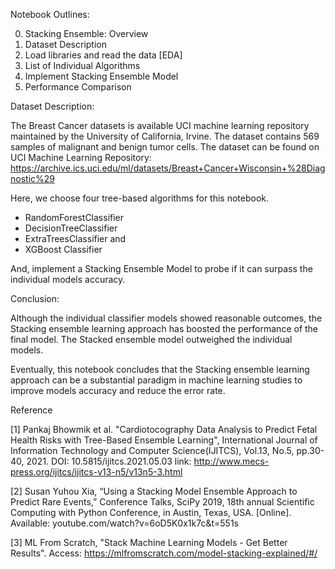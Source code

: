 Notebook Outlines:

0. Stacking Ensemble: Overview
1. Dataset Description
2. Load libraries and read the data [EDA]
3. List of Individual Algorithms
4. Implement Stacking Ensemble Model
5. Performance Comparison



Dataset Description:

The Breast Cancer datasets is available UCI machine learning repository maintained by the University of California, Irvine. The dataset contains 569 samples of malignant and benign tumor cells.
The dataset can be found on UCI Machine Learning Repository: https://archive.ics.uci.edu/ml/datasets/Breast+Cancer+Wisconsin+%28Diagnostic%29

Here, we choose four tree-based algorithms for this notebook.

* RandomForestClassifier
* DecisionTreeClassifier
* ExtraTreesClassifier and
* XGBoost Classifier

And, implement a Stacking Ensemble Model to probe if it can surpass the individual models accuracy.


Conclusion:

Although the individual classifier models showed reasonable outcomes, the Stacking ensemble learning approach has boosted the performance of the final model. The Stacked ensemble model outweighed the individual models.

Eventually, this notebook concludes that the Stacking ensemble learning approach can be a substantial paradigm in machine learning studies to improve models accuracy and reduce the error rate.


Reference

[1] Pankaj Bhowmik et al. "Cardiotocography Data Analysis to Predict Fetal Health Risks with Tree-Based Ensemble Learning", International Journal of Information Technology and Computer Science(IJITCS), Vol.13, No.5, pp.30-40, 2021. DOI: 10.5815/ijitcs.2021.05.03 link: http://www.mecs-press.org/ijitcs/ijitcs-v13-n5/v13n5-3.html

[2] Susan Yuhou Xia, “Using a Stacking Model Ensemble Approach to Predict Rare Events,” Conference Talks, SciPy 2019, 18th annual Scientific Computing with Python Conference, in Austin, Texas, USA. [Online]. Available: youtube.com/watch?v=6oD5K0x1k7c&t=551s

[3] ML From Scratch, "Stack Machine Learning Models - Get Better Results".  Access: https://mlfromscratch.com/model-stacking-explained/#/
